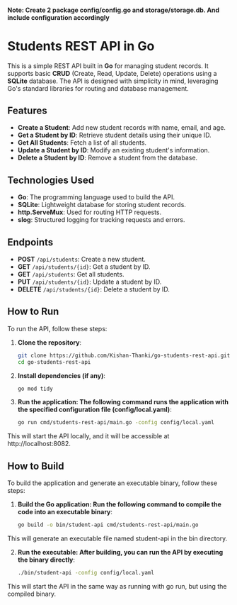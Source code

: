 #### Note: Create 2 package config/config.go and storage/storage.db. And include configuration accordingly

# Students REST API in Go

This is a simple REST API built in **Go** for managing student records. It supports basic **CRUD** (Create, Read, Update, Delete) operations using a **SQLite** database. The API is designed with simplicity in mind, leveraging Go's standard libraries for routing and database management.


## **Features**
- **Create a Student**: Add new student records with name, email, and age.
- **Get a Student by ID**: Retrieve student details using their unique ID.
- **Get All Students**: Fetch a list of all students.
- **Update a Student by ID**: Modify an existing student's information.
- **Delete a Student by ID**: Remove a student from the database.


## **Technologies Used**
- **Go**: The programming language used to build the API.
- **SQLite**: Lightweight database for storing student records.
- **http.ServeMux**: Used for routing HTTP requests.
- **slog**: Structured logging for tracking requests and errors.


## **Endpoints**
- **POST** `/api/students`: Create a new student.
- **GET** `/api/students/{id}`: Get a student by ID.
- **GET** `/api/students`: Get all students.
- **PUT** `/api/students/{id}`: Update a student by ID.
- **DELETE** `/api/students/{id}`: Delete a student by ID.


## **How to Run**
To run the API, follow these steps:

1. **Clone the repository**:
   ```bash
   git clone https://github.com/Kishan-Thanki/go-students-rest-api.git
   cd go-students-rest-api

2. **Install dependencies (if any)**:
   ```bash
   go mod tidy

3. **Run the application: The following command runs the application with the specified configuration file (config/local.yaml)**:

   ```bash
   go run cmd/students-rest-api/main.go -config config/local.yaml

This will start the API locally, and it will be accessible at http://localhost:8082.


## **How to Build**
To build the application and generate an executable binary, follow these steps:

1. **Build the Go application: Run the following command to compile the code into an executable binary**:

   ```bash
   go build -o bin/student-api cmd/students-rest-api/main.go

This will generate an executable file named student-api in the bin directory.

2. **Run the executable: After building, you can run the API by executing the binary directly**:

   ```bash
   ./bin/student-api -config config/local.yaml

This will start the API in the same way as running with go run, but using the compiled binary.